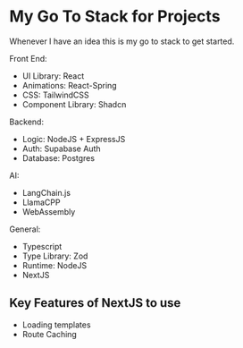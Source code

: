 # My Go To Stack for Projects
Whenever I have an idea this is my go to stack to get started.

Front End:
- UI Library: React
- Animations: React-Spring
- CSS: TailwindCSS
- Component Library: Shadcn

Backend:
- Logic: NodeJS + ExpressJS
- Auth: Supabase Auth
- Database: Postgres

AI:
- LangChain.js
- LlamaCPP
- WebAssembly

General:
- Typescript
- Type Library: Zod
- Runtime: NodeJS
- NextJS

## Key Features of NextJS to use
- Loading templates
- Route Caching